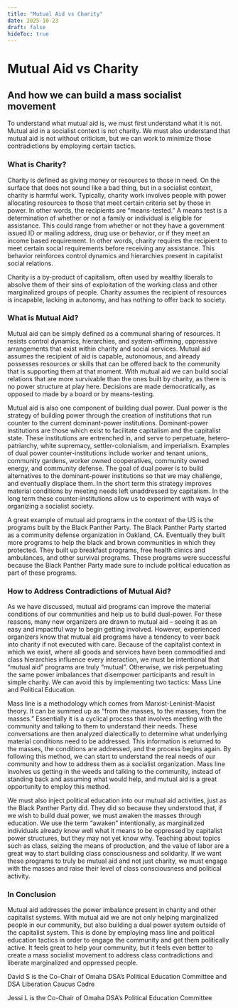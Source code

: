 ```yaml
---
title: "Mutual Aid vs Charity"
date: 2025-10-23
draft: false
hideToc: true
---
```


# Mutual Aid vs Charity

## And how we can build a mass socialist movement

To understand what mutual aid is, we must first understand what it is not. Mutual aid in a socialist context is not charity. We must also understand that mutual aid is not without criticism, but we can work to minimize those contradictions by employing certain tactics.

### What is Charity?

Charity is defined as giving money or resources to those in need. On the surface that does not sound like a bad thing, but in a socialist context, charity is harmful work. Typically, charity work involves people with power allocating resources to those that meet certain criteria set by those in power. In other words, the recipients are “means-tested.” A means test is a determination of whether or not a family or individual is eligible for assistance. This could range from whether or not they have a government issued ID or mailing address, drug use or behavior, or if they meet an income based requirement. In other words, charity requires the recipient to meet certain social requirements before receiving any assistance. This behavior reinforces control dynamics and hierarchies present in capitalist social relations.

Charity is a by-product of capitalism, often used by wealthy liberals to absolve them of their sins of exploitation of the working class and other marginalized groups of people. Charity assumes the recipient of resources is incapable, lacking in autonomy, and has nothing to offer back to society.

### What is Mutual Aid?

Mutual aid can be simply defined as a communal sharing of resources. It resists control dynamics, hierarchies, and system-affirming, oppressive arrangements that exist within charity and social services. Mutual aid assumes the recipient of aid is capable, autonomous, and already possesses resources or skills that can be offered back to the community that is supporting them at that moment. With mutual aid we can build social relations that are more survivable than the ones built by charity, as there is no power structure at play here. Decisions are made democratically, as opposed to made by a board or by means-testing.

Mutual aid is also one component of building dual power. Dual power is the strategy of building power through the creation of institutions that run counter to the current dominant-power institutions. Dominant-power institutions are those which exist to facilitate capitalism and the capitalist state. These institutions are entrenched in, and serve to perpetuate, hetero-patriarchy, white supremacy, settler-colonialism, and imperialism. Examples of dual power counter-institutions include worker and tenant unions, community gardens, worker owned cooperatives, community owned energy, and community defense. The goal of dual power is to build alternatives to the dominant-power institutions so that we may challenge, and eventually displace them. In the short term this strategy improves material conditions by meeting needs left unaddressed by capitalism. In the long term these counter-institutions allow us to experiment with ways of organizing a socialist society.

A great example of mutual aid programs in the context of the US is the programs built by the Black Panther Party. The Black Panther Party started as a community defense organization in Oakland, CA. Eventually they built more programs to help the black and brown communities in which they protected. They built up breakfast programs, free health clinics and ambulances, and other survival programs. These programs were successful because the Black Panther Party made sure to include political education as part of these programs.

### How to Address Contradictions of Mutual Aid?

As we have discussed, mutual aid programs can improve the material conditions of our communities and help us to build dual-power. For these reasons, many new organizers are drawn to mutual aid – seeing it as an easy and impactful way to begin getting involved. However, experienced organizers know that mutual aid programs have a tendency to veer back into charity if not executed with care. Because of the capitalist context in which we exist, where all goods and services have been commodified and class hierarchies influence every interaction, we must be intentional that “mutual aid” programs are truly “mutual”. Otherwise, we risk perpetuating the same power imbalances that disempower participants and result in simple charity. We can avoid this by implementing two tactics: Mass Line and Political Education.

Mass line is a methodology which comes from Marxist-Leninist-Maoist theory. It can be summed up as “from the masses, to the masses, from the masses.” Essentially it is a cyclical process that involves meeting with the community and talking to them to understand their needs. These conversations are then analyzed dialectically to determine what underlying material conditions need to be addressed. This information is returned to the masses, the conditions are addressed, and the process begins again. By following this method, we can start to understand the real needs of our community and how to address them as a socialist organization. Mass line involves us getting in the weeds and talking to the community, instead of standing back and assuming what would help, and mutual aid is a great opportunity to employ this method.

We must also inject political education into our mutual aid activities, just as the Black Panther Party did. They did so because they understood that, if we wish to build dual power, we must awaken the masses through education. We use the term “awaken” intentionally, as marginalized individuals already know well what it means to be oppressed by capitalist power structures, but they may not yet know why. Teaching about topics such as class, seizing the means of production, and the value of labor are a great way to start building class consciousness and solidarity. If we want these programs to truly be mutual aid and not just charity, we must engage with the masses and raise their level of class consciousness and political activity.

### In Conclusion

Mutual aid addresses the power imbalance present in charity and other capitalist systems. With mutual aid we are not only helping marginalized people in our community, but also building a dual power system outside of the capitalist system. This is done by employing mass line and political education tactics in order to engage the community and get them politically active. It feels great to help your community, but it feels even better to create a mass socialist movement to address class contradictions and liberate marginalized and oppressed people.

David S is the Co-Chair of Omaha DSA’s Political Education Committee and DSA Liberation Caucus Cadre

Jessi L is the Co-Chair of Omaha DSA’s Political Education Committee
